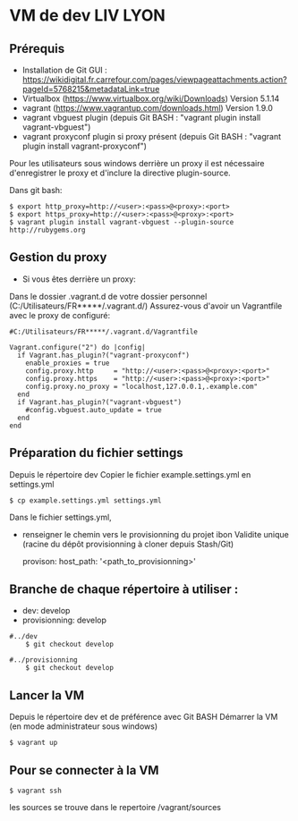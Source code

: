 VM de dev LIV LYON
===================

Prérequis
----------

- Installation de Git GUI : https://wikidigital.fr.carrefour.com/pages/viewpageattachments.action?pageId=5768215&metadataLink=true
- Virtualbox (https://www.virtualbox.org/wiki/Downloads) Version 5.1.14
- vagrant (https://www.vagrantup.com/downloads.html) Version 1.9.0
- vagrant vbguest plugin (depuis Git BASH : "vagrant plugin install vagrant-vbguest")
- vagrant proxyconf plugin si proxy présent (depuis Git BASH : "vagrant plugin install vagrant-proxyconf")

Pour les utilisateurs sous windows derrière un proxy il est nécessaire d'enregistrer le proxy et d'inclure la directive plugin-source.

Dans git bash:

```
$ export http_proxy=http://<user>:<pass>@<proxy>:<port>
$ export https_proxy=http://<user>:<pass>@<proxy>:<port>
$ vagrant plugin install vagrant-vbguest --plugin-source http://rubygems.org
```

Gestion du proxy
----------
- Si vous êtes derrière un proxy:

Dans le dossier .vagrant.d de votre dossier personnel (C:/Utilisateurs/FR*****/.vagrant.d/)
Assurez-vous d'avoir un Vagrantfile avec le proxy de configuré:

```
#C:/Utilisateurs/FR*****/.vagrant.d/Vagrantfile

Vagrant.configure("2") do |config|
  if Vagrant.has_plugin?("vagrant-proxyconf")
    enable_proxies = true
    config.proxy.http     = "http://<user>:<pass>@<proxy>:<port>"
    config.proxy.https    = "http://<user>:<pass>@<proxy>:<port>"
    config.proxy.no_proxy = "localhost,127.0.0.1,.example.com"
  end
  if Vagrant.has_plugin?("vagrant-vbguest")
    #config.vbguest.auto_update = true
  end
end
```



Préparation du fichier settings
----------

Depuis le répertoire dev
Copier le fichier example.settings.yml en settings.yml

```
$ cp example.settings.yml settings.yml
```
Dans le fichier settings.yml,

 * renseigner le chemin vers le provisionning du projet ibon Validite unique (racine du dépôt provisionning à cloner depuis Stash/Git)
 
	provison:
  		host_path: '<path_to_provisionning>'

Branche de chaque répertoire à utiliser :
------------

- dev: develop
- provisionning: develop

```
#../dev
	$ git checkout develop

#../provisionning
	$ git checkout develop
```

Lancer la VM
------------

Depuis le répertoire dev et de préférence avec Git BASH
Démarrer la VM (en mode administrateur sous windows)

```
$ vagrant up
```

Pour se connecter à la VM
------------

```
$ vagrant ssh
```

les sources se trouve dans le repertoire /vagrant/sources
